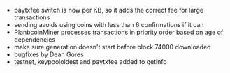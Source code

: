 * paytxfee switch is now per KB, so it adds the correct fee for large transactions
* sending avoids using coins with less than 6 confirmations if it can
* PlanbcoinMiner processes transactions in priority order based on age of dependencies
* make sure generation doesn't start before block 74000 downloaded
* bugfixes by Dean Gores
* testnet, keypoololdest and paytxfee added to getinfo
